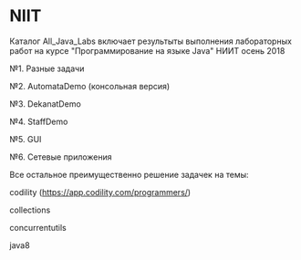 # NIIT
Каталог All_Java_Labs включает результыты выполнения лабораторных работ на курсе "Программирование на языке Java" НИИТ осень 2018

№1. Разные задачи

№2. AutomataDemo (консольная версия)

№3. DekanatDemo

№4. StaffDemo

№5. GUI

№6. Сетевые приложения

Все остальное преимущественно решение задачек на темы:

codility (https://app.codility.com/programmers/)

collections

concurrentutils

java8
